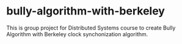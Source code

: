 # bully-algorithm-with-berkeley
This is group project for Distributed Systems course to create Bully Algorithm with Berkeley clock synchonization algorithm.
